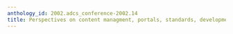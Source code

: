 ```yaml
---
anthology_id: 2002.adcs_conference-2002.14
title: Perspectives on content managment, portals, standards, development methods
---
```

